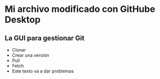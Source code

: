 # Mi archivo modificado con GitHube Desktop
## La GUI para gestionar Git

- Clonar
- Crear una versión
- Pull
- Fetch
- Este texto va a dar problemas